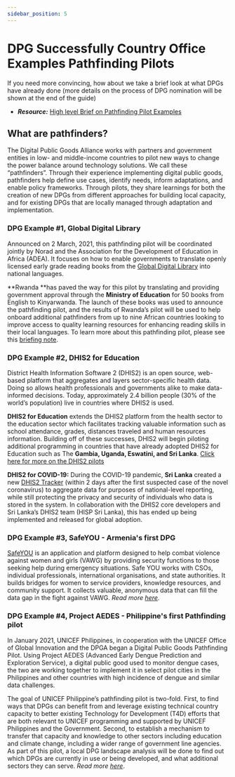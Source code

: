 ```yaml
---
sidebar_position: 5
---
```


# DPG Successfully Country Office Examples Pathfinding Pilots

If you need more convincing, how about we take a brief look at what DPGs have already done (more details on the process of DPG nomination will be shown at the end of the guide)
* _**Resource:**_ [High level Brief on Pathfinding Pilot Examples](https://digitalpublicgoods.net/what-we-do/)

## What are pathfinders?
The Digital Public Goods Alliance works with partners and government entities in low- and middle-income countries to pilot new ways to change the power balance around technology solutions. We call these “pathfinders”. Through their experience implementing digital public goods, pathfinders help define use cases, identify needs, inform adaptations, and enable policy frameworks. Through pilots, they share learnings for both the creation of new DPGs from different approaches for building local capacity, and for existing DPGs that are locally managed through adaptation and implementation.

### DPG Example #1, Global Digital Library
Announced on 2 March, 2021, this pathfinding pilot will be coordinated jointly by Norad and the Association for the Development of Education in Africa (ADEA). It focuses on how to enable governments to translate openly licensed early grade reading books from the [Global Digital Library](https://digitallibrary.io/) into national languages.

**Rwanda **has paved the way for this pilot by translating and providing government approval through the **Ministry of Education** for 50 books from English to Kinyarwanda. The launch of these books was used to announce the pathfinding pilot, and the results of Rwanda’s pilot will be used to help onboard additional pathfinders from up to nine African countries looking to improve access to quality learning resources for enhancing reading skills in their local languages. To learn more about this pathfinding pilot, please see this [briefing note](https://drive.google.com/file/d/1FdS9lXCeL3hsewv759RA6yrNRxazrT47/view?usp=sharing).

### DPG Example #2, DHIS2 for Education
District Health Information Software 2 (DHIS2) is an open source, web-based platform that aggregates and layers sector-specific health data. Doing so allows health professionals and governments alike to make data-informed decisions. Today, approximately 2.4 billion people (30% of the world’s population) live in countries where DHIS2 is used. 

**DHIS2 for Education** extends the DHIS2 platform from the health sector to the education sector which facilitates tracking valuable information such as school attendance, grades, distances traveled and human resources information.  Building off of these successes, DHIS2 will begin piloting additional programming in countries that have already adopted DHIS2 for Education such as The **Gambia, Uganda, Eswatini, and Sri Lanka**. [Click here for more on the DHIS2 pilots](https://digitalpublicgoods.net/blog/launching-dhis2-pathfinding-pilots/)

**DHIS2 for COVID-19:** During the COVID-19 pandemic, **Sri Lanka** created a new [DHIS2 Tracker](https://dhis2.org/sri-lanka-covid-surveillance/) (within 2 days after the first suspected case of the novel coronavirus) to aggregate data for purposes of national-level reporting, while still protecting the privacy and security of individuals who data is stored in the system.  In collaboration with the DHIS2 core developers and Sri Lanka’s DHIS2 team (HISP Sri Lanka), this has ended up being implemented and released for global adoption.

### DPG Example #3, SafeYOU - Armenia's first DPG
[SafeYOU](https://safeyou.space/) is an application and platform designed to help combat violence against women and girls (VAWG) by providing security functions to those seeking help during emergency situations. Safe YOU works with CSOs, individual professionals, international organisations, and state authorities. It builds bridges for women to service providers, knowledge resources, and community support. It collects valuable, anonymous data that can fill the data gap in the fight against VAWG.  _Read more [here](https://digitalpublicgoods.net/blog/a-virtual-safe-space-for-women/)._

### DPG Example #4, Project AEDES - Philippine's first Pathfinding pilot 
In January 2021, UNICEF Philippines, in cooperation with the UNICEF Office of Global Innovation and the DPGA began a Digital Public Goods Pathfinding Pilot. Using Project AEDES (Advanced Early Dengue Prediction and Exploration Service), a digital public good used to monitor dengue cases, the two are working together to implement it in select pilot cities in the Philippines and other countries with high incidence of dengue and similar data challenges.

The goal of UNICEF Philippine’s pathfinding pilot is two-fold. First, to find ways that DPGs can benefit from and leverage existing technical country capacity to better existing Technology for Development (T4D) efforts that are both relevant to UNICEF programming and supported by UNICEF Philippines and the Government. Second, to establish a mechanism to transfer that capacity and knowledge to other sectors including education and climate change, including a wider range of government line agencies. As part of this pilot, a local DPG landscape analysis will be done to find out which DPGs are currently in use or being developed, and what additional sectors they can serve.  _Read more [here](https://digitalpublicgoods.net/blog/unicef-philippines-announces-its-first-digital-public-good-pathfinding-pilot/)_.